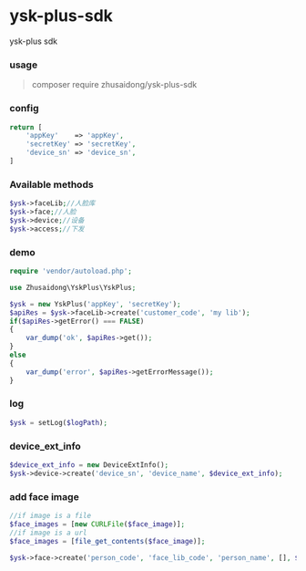 ysk-plus-sdk
===

ysk-plus sdk

### usage

> composer require zhusaidong/ysk-plus-sdk

### config

```php
return [
	'appKey'    => 'appKey',
	'secretKey' => 'secretKey',
	'device_sn' => 'device_sn',
]
```

### Available methods

```php
$ysk->faceLib;//人脸库
$ysk->face;//人脸
$ysk->device;//设备
$ysk->access;//下发
```

### demo

```php
require 'vendor/autoload.php';

use Zhusaidong\YskPlus\YskPlus;

$ysk = new YskPlus('appKey', 'secretKey');
$apiRes = $ysk->faceLib->create('customer_code', 'my lib');
if($apiRes->getError() === FALSE)
{
	var_dump('ok', $apiRes->get());
}
else
{
	var_dump('error', $apiRes->getErrorMessage());
}
```

### log

```php
$ysk = setLog($logPath);
```

### device_ext_info

```php
$device_ext_info = new DeviceExtInfo();
$ysk->device->create('device_sn', 'device_name', $device_ext_info);
```

### add face image

```php
//if image is a file
$face_images = [new CURLFile($face_image)];
//if image is a url
$face_images = [file_get_contents($face_image)];

$ysk->face->create('person_code', 'face_lib_code', 'person_name', [], $face_images);
```